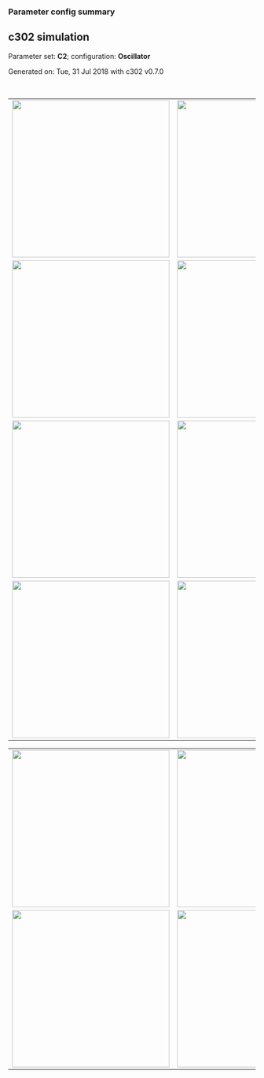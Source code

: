 ### Parameter config summary 
<h2>c302 simulation</h2>
<p>Parameter set: <b>C2</b>; configuration: <b>Oscillator</b></p>
<p>Generated on: Tue, 31 Jul 2018 with c302 v0.7.0</p><br/>
<table>

<tr>
  <td><a href="images/neurons_C2_Oscillator.png"><img alt=" " src="images/neurons_C2_Oscillator.png" height="320"/></a></td>
  <td><a href="images/traces_neuron_Oscillator_C2.png"><img alt=" " src="images/traces_neuron_Oscillator_C2.png" height="320"/></a></td>
</tr>

<tr>
  <td><a href="images/neuron_activity_C2_Oscillator.png"><img alt=" " src="images/neuron_activity_C2_Oscillator.png" height="320"/></a></td>
  <td><a href="images/traces_neuron_activity_Oscillator_C2.png"><img alt=" " src="images/traces_neuron_activity_Oscillator_C2.png" height="320"/></a></td>
</tr>

<tr>
  <td><a href="images/muscles_C2_Oscillator.png"><img alt=" " src="images/muscles_C2_Oscillator.png" height="320"/></a></td>
  <td><a href="images/traces_muscles_Oscillator_C2.png"><img alt=" " src="images/traces_muscles_Oscillator_C2.png" height="320"/></a></td>
</tr>

<tr>
  <td><a href="images/muscle_activity_C2_Oscillator.png"><img alt=" " src="images/muscle_activity_C2_Oscillator.png" height="320"/></a></td>
  <td><a href="images/traces_muscles_activity_Oscillator_C2.png"><img alt=" " src="images/traces_muscles_activity_Oscillator_C2.png" height="320"/></a></td>
</tr>
</table>
<table>

<tr><td><a href="images/c302_C2_Oscillator_exc_to_neurons.png"><img alt=" " src="images/c302_C2_Oscillator_exc_to_neurons.png" height="320"/></a></td>

  <td><a href="images/c302_C2_Oscillator_inh_to_neurons.png"><img alt=" " src="images/c302_C2_Oscillator_inh_to_neurons.png" height="320"/></a></td>

  <td><a href="images/c302_C2_Oscillator_elec_neurons_neurons.png"><img alt=" " src="images/c302_C2_Oscillator_elec_neurons_neurons.png" height="320"/></a></td></tr>

<tr><td><a href="images/c302_C2_Oscillator_exc_to_muscles.png"><img alt=" " src="images/c302_C2_Oscillator_exc_to_muscles.png" height="320"/></a></td>

  <td><a href="images/c302_C2_Oscillator_inh_to_muscles.png"><img alt=" " src="images/c302_C2_Oscillator_inh_to_muscles.png" height="320"/></a></td></tr>
</table>
